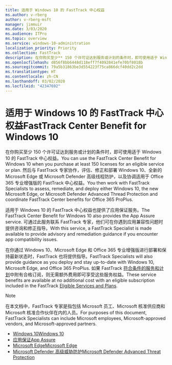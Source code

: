 ```yaml
---
title: 适用于 Windows 10 的 FastTrack 中心权益
ms.author: v-rberg
author: v-rberg-msft
manager: jimmuir
ms.date: 3/03/2020
ms.audience: ITPro
ms.topic: overview
ms.service: windows-10-administration
localization_priority: Priority
ms.collection: FastTrack
description: 在你购买至少** 150 个许可证达到服务或计划的条件时，即可使用适于 Windows 10 的 FastTrack 中心权益。
ms.openlocfilehash: d856f8bb6448d118eff7f4092841efe70bf8018b
ms.sourcegitcommit: 79a5b31863be3d554223f75ca866dcf40dd2c2dd
ms.translationtype: HT
ms.contentlocale: zh-CN
ms.lasthandoff: 03/02/2020
ms.locfileid: "42347692"
---
```

# <a name="fasttrack-center-benefit-for-windows-10"></a><span data-ttu-id="90da7-103">适用于 Windows 10 的 FastTrack 中心权益</span><span class="sxs-lookup"><span data-stu-id="90da7-103">FastTrack Center Benefit for Windows 10</span></span>

<span data-ttu-id="90da7-104">在你购买至少 150 个许可证达到服务或计划的条件时，即可使用适于 Windows 10 的 FastTrack 中心权益。</span><span class="sxs-lookup"><span data-stu-id="90da7-104">You can use the FastTrack Center Benefit for Windows 10 when you purchase at least 150 licenses for an eligible service or plan.</span></span> <span data-ttu-id="90da7-105">然后与 FastTrack 专家协作，评估、修正和部署 Windows 10、全新的 Microsoft Edge 或 Microsoft Defender 高级线程防护，以及协调适用于 Office 365 专业增强版的 FastTrack 中心权益。</span><span class="sxs-lookup"><span data-stu-id="90da7-105">You then work with FastTrack Specialists to assess, remediate, and deploy either Windows 10, the new Microsoft Edge, or Microsoft Defender Advanced Thread Protection and coordinate FastTrack Center benefits for Office 365 ProPlus.</span></span> 

<span data-ttu-id="90da7-106">适用于 Windows 10 的 FastTrack 中心权益也提供了应用保证服务。</span><span class="sxs-lookup"><span data-stu-id="90da7-106">The FastTrack Center Benefit for Windows 10 also provides the App Assure service.</span></span> <span data-ttu-id="90da7-107">可通过此服务联系 FastTrack 专家，他们可在你遇到应用兼容性问题时提供咨询和修正指导。</span><span class="sxs-lookup"><span data-stu-id="90da7-107">With this service, a FastTrack Specialist is made available to provide advisory and remediation guidance if you encounter app compatibility issues.</span></span> 

<span data-ttu-id="90da7-108">在你通过 Windows 10、Microsoft Edge 和 Office 365 专业增强版进行部署和保持最新状态时，FastTrack 也将提供指导。</span><span class="sxs-lookup"><span data-stu-id="90da7-108">FastTrack Specialists will also provide guidance as you deploy and stay up-to-date with Windows 10, Microsoft Edge, and Office 365 ProPlus.</span></span> <span data-ttu-id="90da7-109">如果 FastTrack [符合条件的服务和计划](M365-eligible-services-and-plans.md)中附有合格订阅，则无需额外费用即可享受这些服务权益。</span><span class="sxs-lookup"><span data-stu-id="90da7-109">These service benefits are available at no additional cost with an eligible subscription included in the FastTrack [Eligible Services and Plans](M365-eligible-services-and-plans.md).</span></span>
  
> [!NOTE]
> <span data-ttu-id="90da7-110">在本文档中，FastTrack 专家是指包括 Microsoft 员工、Microsoft 核准供应商和 Microsoft 核准合作伙伴在内的人员。</span><span class="sxs-lookup"><span data-stu-id="90da7-110">For purposes of this document, FastTrack Specialists can include Microsoft employees, Microsoft-approved vendors, and Microsoft-approved partners.</span></span> 
    
- [<span data-ttu-id="90da7-111">Windows 10</span><span class="sxs-lookup"><span data-stu-id="90da7-111">Windows 10</span></span>](Win-10-windows-10.md)
- [<span data-ttu-id="90da7-112">应用保证</span><span class="sxs-lookup"><span data-stu-id="90da7-112">App Assure</span></span>](Win-10-app-assure.md)
- [<span data-ttu-id="90da7-113">Microsoft Edge</span><span class="sxs-lookup"><span data-stu-id="90da7-113">Microsoft Edge</span></span>](Win-10-microsoft-edge.md)
- [<span data-ttu-id="90da7-114">Microsoft Defender 高级威胁防护</span><span class="sxs-lookup"><span data-stu-id="90da7-114">Microsoft Defender Advanced Threat Protection</span></span>](Win-10-microsoft-defender-atp.md)
  

  

 